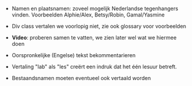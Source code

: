 * Namen en plaatsnamen: zoveel mogelijk Nederlandse tegenhangers vinden. Voorbeelden Alphie/Alex, Betsy/Robin, Gamal/Yasmine

* Div class vertalen we voorlopig niet, zie ook glossary voor voorbeelden

* **Video**: proberen samen te vatten, we zien later wel wat we hiermee doen 

* Oorspronkelijke (Engelse) tekst bekommentarieren 

* Vertaling "lab" als "les" creërt een indruk dat het één lesuur betreft.  

* Bestaandsnamen moeten eventueel ook vertaald worden

